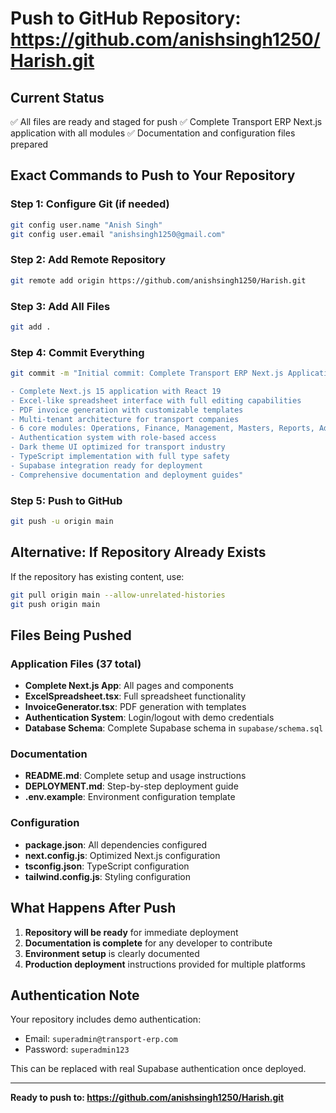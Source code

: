 # Push to GitHub Repository: https://github.com/anishsingh1250/Harish.git

## Current Status
✅ All files are ready and staged for push
✅ Complete Transport ERP Next.js application with all modules
✅ Documentation and configuration files prepared

## Exact Commands to Push to Your Repository

### Step 1: Configure Git (if needed)
```bash
git config user.name "Anish Singh"
git config user.email "anishsingh1250@gmail.com"
```

### Step 2: Add Remote Repository
```bash
git remote add origin https://github.com/anishsingh1250/Harish.git
```

### Step 3: Add All Files
```bash
git add .
```

### Step 4: Commit Everything
```bash
git commit -m "Initial commit: Complete Transport ERP Next.js Application

- Complete Next.js 15 application with React 19
- Excel-like spreadsheet interface with full editing capabilities  
- PDF invoice generation with customizable templates
- Multi-tenant architecture for transport companies
- 6 core modules: Operations, Finance, Management, Masters, Reports, Admin
- Authentication system with role-based access
- Dark theme UI optimized for transport industry
- TypeScript implementation with full type safety
- Supabase integration ready for deployment
- Comprehensive documentation and deployment guides"
```

### Step 5: Push to GitHub
```bash
git push -u origin main
```

## Alternative: If Repository Already Exists
If the repository has existing content, use:
```bash
git pull origin main --allow-unrelated-histories
git push origin main
```

## Files Being Pushed

### Application Files (37 total)
- **Complete Next.js App**: All pages and components
- **ExcelSpreadsheet.tsx**: Full spreadsheet functionality 
- **InvoiceGenerator.tsx**: PDF generation with templates
- **Authentication System**: Login/logout with demo credentials
- **Database Schema**: Complete Supabase schema in `supabase/schema.sql`

### Documentation
- **README.md**: Complete setup and usage instructions
- **DEPLOYMENT.md**: Step-by-step deployment guide
- **.env.example**: Environment configuration template

### Configuration
- **package.json**: All dependencies configured
- **next.config.js**: Optimized Next.js configuration
- **tsconfig.json**: TypeScript configuration
- **tailwind.config.js**: Styling configuration

## What Happens After Push

1. **Repository will be ready** for immediate deployment
2. **Documentation is complete** for any developer to contribute
3. **Environment setup** is clearly documented
4. **Production deployment** instructions provided for multiple platforms

## Authentication Note
Your repository includes demo authentication:
- Email: `superadmin@transport-erp.com`
- Password: `superadmin123`

This can be replaced with real Supabase authentication once deployed.

---
**Ready to push to: https://github.com/anishsingh1250/Harish.git**